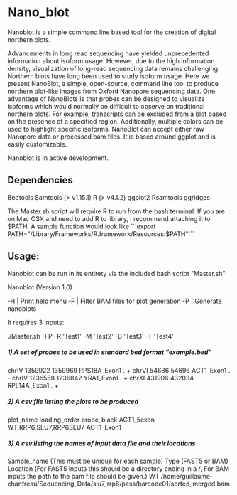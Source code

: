 # Nano_blot

Nanoblot is a simple command line based tool for the creation of digital northern blots.

Advancements in long read sequencing have yielded unprecedented information about isoform usage. However, 
due to the high information density, visualization of long-read sequencing data remains challenging. 
Northern blots have long been used to study isoform usage. Here we present NanoBlot, a simple, open-source, 
command line tool to produce northern blot-like images from Oxford Nanopore sequencing data. One advantage 
of NanoBlots is that probes can be designed to visualize isoforms which would normally be difficult to 
observe on traditional northern blots. For example, transcripts can be excluded from a blot based on the 
presence of a specified region. Additionally, multiple colors can be used to highlight specific isoforms. 
NanoBlot can accept either raw Nanopore data or processed bam files. It is based around ggplot and is 
easily customizable. 

Nanoblot is in active development. 

## Dependencies 

Bedtools 
Samtools (> v1.15.1)
R (> v4.1.2)
  ggplot2
  Rsamtools
  ggridges
  
The Master.sh script will require R to run from the bash terminal. If you are on Mac OSX and need to add R to library, I recommend attaching it to $PATH. 
A sample function would look like ```export PATH="/Library/Frameworks/R.framework/Resources:$PATH"```

## Usage:

Nanoblot can be run in its entirety via the included bash script "Master.sh"

Nanoblot (Version 1.0)

-H  |  Print help menu
-F  |  Filter BAM files for plot generation
-P  |  Generate nanoblots


It requires 3 inputs:

./Master.sh -FP -R 'Test1' -M 'Test2' -B 'Test3' -T 'Test4'

##### 1) A set of probes to be used in standard bed format "example.bed" 

  chrIV	1359922	1359969	RPS18A_Exon1	.	+
  chrVI	54686	54696	ACT1_Exon1	.	-
  chrIV	1236558	1236842	YRA1_Exon1	.	+
  chrXI	431906	432034	RPL14A_Exon1	.	+


##### 2) A csv file listing the plots to be produced 

  plot_name	loading_order	probe_black	
  ACT1_5exon	WT,RRP6,SLU7,RRP6SLU7	ACT1_Exon1	

##### 3) A csv listing the names of input data file and their locations

  Sample_name (This must be unique for each sample)	Type (FAST5 or BAM)	Location (For FAST5 inputs this should be a directory ending in a /, For BAM inputs the path to the bam file should be given.)
  WT		/home/guillaume-chanfreau/Sequencing_Data/slu7_rrp6/pass/barcode01/sorted_merged.bam

